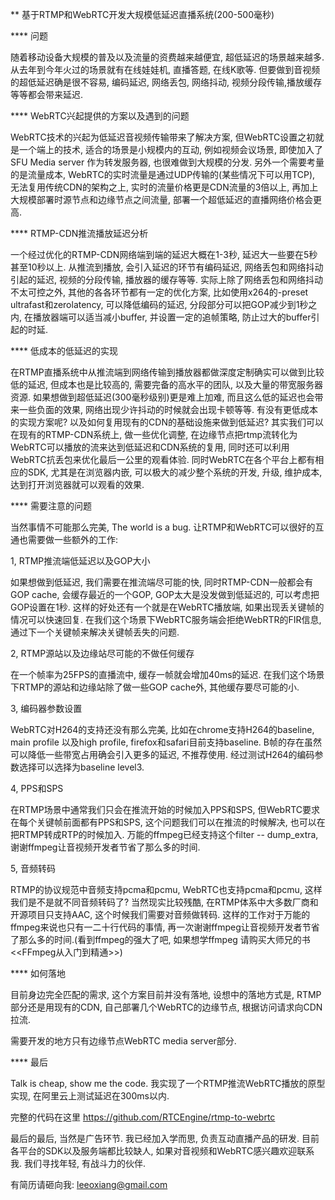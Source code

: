 ** 基于RTMP和WebRTC开发大规模低延迟直播系统(200-500毫秒)



**** 问题

随着移动设备大规模的普及以及流量的资费越来越便宜, 超低延迟的场景越来越多.  从去年到今年火过的场景就有在线娃娃机, 直播答题, 在线K歌等.  但要做到音视频的超低延迟确是很不容易, 编码延迟, 网络丢包, 网络抖动, 视频分段传输,播放缓存等等都会带来延迟. 


**** WebRTC兴起提供的方案以及遇到的问题

WebRTC技术的兴起为低延迟音视频传输带来了解决方案,  但WebRTC设置之初就是一个端上的技术, 适合的场景是小规模内的互动, 例如视频会议场景, 即使加入了SFU Media server 作为转发服务器,  也很难做到大规模的分发.  另外一个需要考量的是流量成本, WebRTC的实时流量是通过UDP传输的(某些情况下可以用TCP), 无法复用传统CDN的架构之上,  实时的流量价格更是CDN流量的3倍以上,  再加上大规模部署时源节点和边缘节点之间流量, 部署一个超低延迟的直播网络价格会更高. 


**** RTMP-CDN推流播放延迟分析

一个经过优化的RTMP-CDN网络端到端的延迟大概在1-3秒, 延迟大一些要在5秒甚至10秒以上. 从推流到播放, 会引入延迟的环节有编码延迟, 网络丢包和网络抖动引起的延迟, 视频的分段传输, 播放器的缓存等等.  实际上除了网络丢包和网络抖动不太可控之外, 其他的各各环节都有一定的优化方案, 比如使用x264的-preset ultrafast和zerolatency, 可以降低编码的延迟,
分段部分可以把GOP减少到1秒之内, 在播放器端可以适当减小buffer, 并设置一定的追帧策略, 防止过大的buffer引起的时延. 


**** 低成本的低延迟的实现 


在RTMP直播系统中从推流端到网络传输到播放器都做深度定制确实可以做到比较低的延迟, 但成本也是比较高的, 需要完备的高水平的团队, 以及大量的带宽服务器资源. 如果想做到超低延迟(300毫秒级别)更是难上加难, 而且这么低的延迟也会带来一些负面的效果, 网络出现少许抖动的时候就会出现卡顿等等. 有没有更低成本的实现方案呢? 以及如何复用现有的CDN的基础设施来做到低延迟?  其实我们可以在现有的RTMP-CDN系统上, 做一些优化调整, 在边缘节点把rtmp流转化为WebRTC可以播放的流来达到低延迟和CDN系统的复用, 同时还可以利用WebRTC抗丢包来优化最后一公里的观看体验. 同时WebRTC在各个平台上都有相应的SDK, 尤其是在浏览器内嵌, 可以极大的减少整个系统的开发, 升级, 维护成本, 达到打开浏览器就可以观看的效果.  


**** 需要注意的问题 

当然事情不可能那么完美, The world is a bug. 让RTMP和WebRTC可以很好的互通也需要做一些额外的工作:


1, RTMP推流端低延迟以及GOP大小 

如果想做到低延迟, 我们需要在推流端尽可能的快, 同时RTMP-CDN一般都会有GOP cache, 会缓存最近的一个GOP, GOP太大是没发做到低延迟的, 可以考虑把GOP设置在1秒. 这样的好处还有一个就是在WebRTC播放端, 如果出现丢关键帧的情况可以快速回复. 在我们这个场景下WebRTC服务端会拒绝WebRTR的FIR信息, 通过下一个关键帧来解决关键帧丢失的问题.


2, RTMP源站以及边缘站尽可能的不做任何缓存

在一个帧率为25FPS的直播流中, 缓存一帧就会增加40ms的延迟. 在我们这个场景下RTMP的源站和边缘站除了做一些GOP cache外, 其他缓存要尽可能的小.


3, 编码器参数设置 

WebRTC对H264的支持还没有那么完美, 比如在chrome支持H264的baseline, main profile 以及high profile, firefox和safari目前支持baseline. 
B帧的存在虽然可以降低一些带宽占用确会引入更多的延迟, 不推荐使用.  经过测试H264的编码参数选择可以选择为baseline level3.


4, PPS和SPS

在RTMP场景中通常我们只会在推流开始的时候加入PPS和SPS, 但WebRTC要求在每个关键帧前面都有PPS和SPS, 这个问题我们可以在推流的时候解决, 也可以在把RTMP转成RTP的时候加入.  万能的ffmpeg已经支持这个filter -- dump_extra, 谢谢ffmpeg让音视频开发者节省了那么多的时间.


5, 音频转码

RTMP的协议规范中音频支持pcma和pcmu, WebRTC也支持pcma和pcmu, 这样我们是不是就不同音频转码了?  当然现实比较残酷, 在RTMP体系中大多数厂商和开源项目只支持AAC, 这个时候我们需要对音频做转码. 这样的工作对于万能的ffmpeg来说也只有一二十行代码的事情,  再一次谢谢ffmpeg让音视频开发者节省了那么多的时间.(看到ffmpeg的强大了吧,  如果想学ffmpeg 请购买大师兄的书<<FFmpeg从入门到精通>>)




**** 如何落地

目前身边完全匹配的需求, 这个方案目前并没有落地, 设想中的落地方式是, RTMP部分还是用现有的CDN, 自己部署几个WebRTC的边缘节点, 根据访问请求向CDN拉流.

需要开发的地方只有边缘节点WebRTC media server部分.  



**** 最后

Talk is cheap, show me the code.  我实现了一个RTMP推流WebRTC播放的原型实现, 在阿里云上测试延迟在300ms以内. 

完整的代码在这里 https://github.com/RTCEngine/rtmp-to-webrtc 


最后的最后, 当然是广告环节. 
我已经加入学而思, 负责互动直播产品的研发. 
目前各平台的SDK以及服务端都比较缺人, 如果对音视频和WebRTC感兴趣欢迎联系我. 
我们寻找年轻, 有战斗力的伙伴.  


有简历请砸向我:  leeoxiang@gmail.com





